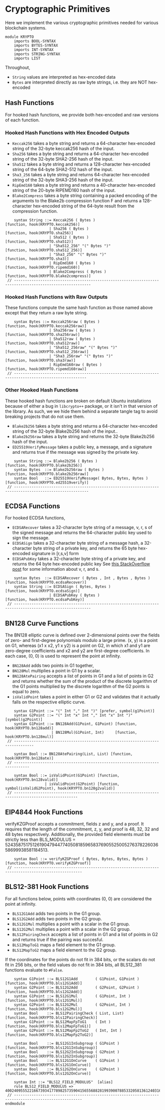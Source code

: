 Cryptographic Primitives
========================

Here we implement the various cryptographic primitives needed for various blockchain systems.

```k
module KRYPTO
    imports BOOL-SYNTAX
    imports BYTES-SYNTAX
    imports INT-SYNTAX
    imports STRING-SYNTAX
    imports LIST
```

Throughout,
-   `String` values are interpreted as hex-encoded data
-   `Bytes` are interpreted directly as raw byte strings, i.e. they are NOT hex-encoded

Hash Functions
--------------

For hooked hash functions, we provide both hex-encoded and raw versions of each function.

### Hooked Hash Functions with Hex Encoded Outputs

-   `Keccak256` takes a byte string and returns a 64-character hex-encoded string of the 32-byte keccak256 hash of the input.
-   `Sha256` takes a byte string and returns a 64-character hex-encoded string of the 32-byte SHA2-256 hash of the input.
-   `Sha512` takes a byte string and returns a 128-character hex-encoded string of the 64-byte SHA2-512 hash of the input.
-   `Sha3_256` takes a byte string and returns 64-character hex-encoded string of the 32-byte SHA3-256 hash of the input.
-   `RipEmd160` takes a byte string and returns a 40-character hex-encoded string of the 20-byte RIPEMD160 hash of the input.
-   `Blake2Compress` takes a byte string containing a packed encoding of the arguments to the Blake2b compression
    function F and returns a 128-character hex-encoded string of the 64-byte result from the compression function.

```k
    syntax String ::= Keccak256 ( Bytes )                         [function, hook(KRYPTO.keccak256)]
                    | Sha256 ( Bytes )                            [function, hook(KRYPTO.sha256)]
                    | Sha512 ( Bytes )                            [function, hook(KRYPTO.sha512)]
                    | "Sha512_256" "(" Bytes ")"                  [function, hook(KRYPTO.sha512_256)]
                    | "Sha3_256" "(" Bytes ")"                    [function, hook(KRYPTO.sha3)]
                    | RipEmd160 ( Bytes )                         [function, hook(KRYPTO.ripemd160)]
                    | Blake2Compress ( Bytes )                    [function, hook(KRYPTO.blake2compress)]
 // ---------------------------------------------------------------------------------------------------------
```

### Hooked Hash Functions with Raw Outputs

These functions compute the same hash function as those named above except that they return a raw byte string.

```k
    syntax Bytes ::= Keccak256raw ( Bytes )                       [function, hook(KRYPTO.keccak256raw)]
                    | Sha256raw ( Bytes )                         [function, hook(KRYPTO.sha256raw)]
                    | Sha512raw ( Bytes )                         [function, hook(KRYPTO.sha512raw)]
                    | "Sha512_256raw" "(" Bytes ")"               [function, hook(KRYPTO.sha512_256raw)]
                    | "Sha3_256raw" "(" Bytes ")"                 [function, hook(KRYPTO.sha3raw)]
                    | RipEmd160raw ( Bytes )                      [function, hook(KRYPTO.ripemd160raw)]
 // -------------------------------------------------------------------------------------------------------
```

### Other Hooked Hash Functions

These hooked hash functions are broken on default Ubuntu installations because of either a bug in `libcrypto++` package, or it isn't in that version of the library.
As such, we we hide them behind a separate tangle tag to avoid breaking projects that do not use them.

-   `Blake2b256` takes a byte string and returns a 64-character hex-encoded string of the 32-byte Blake2b256 hash of the input..
-   `Blake2b256raw` takes a byte string and returns the 32-byte Blake2b256 hash of the input.
-   `ED25519VerifyMessage` takes a public key, a message, and a signature and returns true if the message was signed by the private key.

```libcrypto-extra
    syntax String ::= Blake2b256 ( Bytes )                        [function, hook(KRYPTO.blake2b256)]
    syntax Bytes  ::= Blake2b256raw ( Bytes )                     [function, hook(KRYPTO.blake2b256raw)]
    syntax Bool   ::= ED25519VerifyMessage( Bytes, Bytes, Bytes ) [function, hook(KRYPTO.ed25519verify)]
 // --------------------------------------------------------------------------------------------------------
```

ECDSA Functions
---------------

For hooked ECDSA functions,

-   `ECDSARecover` takes a 32-character byte string of a message, v, r, s of the signed message and returns the 64-character public key used to sign the message.
-   `ECDSASign` takes a 32-character byte string of a message hash, a 32-character byte string of a private key, and returns the 65 byte hex-encoded signature in [r,s,v] form
-   `ECDSAPubKey` takes a 32-character byte string of a private key, and returns the 64 byte hex-encoded public key
    See [this StackOverflow post](https://ethereum.stackexchange.com/questions/15766/what-does-v-r-s-in-eth-gettransactionbyhash-mean) for some information about v, r, and s.

```k
    syntax Bytes  ::= ECDSARecover ( Bytes , Int , Bytes , Bytes ) [function, hook(KRYPTO.ecdsaRecover)]
    syntax String ::= ECDSASign ( Bytes, Bytes )                   [function, hook(KRYPTO.ecdsaSign)]
                    | ECDSAPubKey ( Bytes )                        [function, hook(KRYPTO.ecdsaPubKey)]
 // ---------------------------------------------------------------------------------------------------------
```

BN128 Curve Functions
---------------------

The BN128 elliptic curve is defined over 2-dimensional points over the fields of zero- and first-degree polynomials modulo a large prime. (x, y) is a point on G1, whereas (x1 x x2, y1 x y2) is a point on G2, in which x1 and y1 are zero-degree coefficients and x2 and y2 are first-degree coefficients. In each case, (0, 0) is used to represent the point at infinity.

-   `BN128Add` adds two points in G1 together,
-   `BN128Mul` multiplies a point in G1 by a scalar.
-   `BN128AtePairing` accepts a list of points in G1 and a list of points in G2 and returns whether the sum of the product of the discrete logarithm of the G1 points multiplied by the discrete logarithm of the G2 points is equal to zero.
-   `isValidPoint` takes a point in either G1 or G2 and validates that it actually falls on the respective elliptic curve.

```k
    syntax G1Point ::= "(" Int "," Int ")" [prefer, symbol(g1Point)]
    syntax G2Point ::= "(" Int "x" Int "," Int "x" Int ")"  [symbol(g2Point)]
    syntax G1Point ::= BN128Add(G1Point, G1Point) [function, hook(KRYPTO.bn128add)]
                     | BN128Mul(G1Point, Int)     [function, hook(KRYPTO.bn128mul)]
 // -------------------------------------------------------------------------------

    syntax Bool ::= BN128AtePairing(List, List) [function, hook(KRYPTO.bn128ate)]
 // -----------------------------------------------------------------------------

    syntax Bool ::= isValidPoint(G1Point) [function, hook(KRYPTO.bn128valid)]
                  | isValidPoint(G2Point) [function, symbol(isValidG2Point), hook(KRYPTO.bn128g2valid)]
 // ---------------------------------------------------------------------------------------------------
```

EIP4844 Hook Functions
----------------------

verifyKZGProof accepts a commitment, fields z and y, and a proof. It requires that the length of the commitment, z, y, and proof is 48, 32, 32 and 48 bytes respectively. Additionally, the provided field elements must be strictly less than BLS\_MODULUS = 52435875175126190479447740508185965837690552500527637822603658699938581184513.
```k
    syntax Bool ::= verifyKZGProof ( Bytes, Bytes, Bytes, Bytes ) [function, hook(KRYPTO.verifyKZGProof)]
 // -----------------------------------------------------------------------------------------------------
```

BLS12-381 Hook Functions
------------------------

For all functions below, points with coordinates (0, 0) are considered the point at infinity.

-   `BLS12G1Add` adds two points in the G1 group.
-   `BLS12G2Add` adds two points in the G2 group.
-   `BLS12G1Mul` multiplies a point with a scalar in the G1 group.
-   `BLS12G2Mul` multiplies a point with a scalar in the G2 group.
-   `BLS12PairingCheck` accepts a list of points in G1 and a list of points in G2 and
    returns true if the pairing was succesful.
-   `BLS12MapToG1` maps a field element to the G1 group.
-   `BLS12MapToG2` maps a field element to the G2 group.

If the coordinates for the points do not fit in 384 bits, or the scalars do not
fit in 256 bits, or the field values do not fit in 384 bits, all BLS12_381
functions evaluate to `#False`.

```k
    syntax G1Point ::= BLS12G1Add        ( G1Point, G1Point )  [function, hook(KRYPTO.bls12G1Add)]
    syntax G2Point ::= BLS12G2Add        ( G2Point, G2Point )  [function, hook(KRYPTO.bls12G2Add)]
    syntax G1Point ::= BLS12G1Mul        ( G1Point, Int )      [function, hook(KRYPTO.bls12G1Mul)]
    syntax G2Point ::= BLS12G2Mul        ( G2Point, Int )      [function, hook(KRYPTO.bls12G2Mul)]
    syntax Bool    ::= BLS12PairingCheck ( List, List)         [function, hook(KRYPTO.bls12PairingCheck)]
    syntax G1Point ::= BLS12MapFpToG1    ( Int )               [function, hook(KRYPTO.bls12MapFpToG1)]
    syntax G2Point ::= BLS12MapFp2ToG2   ( Int, Int )          [function, hook(KRYPTO.bls12MapFp2ToG2)]

    syntax Bool    ::= BLS12G1InSubgroup ( G1Point )           [function, hook(KRYPTO.bls12G1InSubgroup)]
    syntax Bool    ::= BLS12G2InSubgroup ( G2Point )           [function, hook(KRYPTO.bls12G2InSubgroup)]
    syntax Bool    ::= BLS12G1OnCurve    ( G1Point )           [function, hook(KRYPTO.bls12G1OnCurve)]
    syntax Bool    ::= BLS12G2OnCurve    ( G2Point )           [function, hook(KRYPTO.bls12G2OnCurve)]

    syntax Int ::= "BLS12_FIELD_MODULUS"  [alias]
    rule BLS12_FIELD_MODULUS => 4002409555221667393417789825735904156556882819939007885332058136124031650490837864442687629129015664037894272559787
 // -----------------------------------------------------------------------------------------------------
endmodule
```
